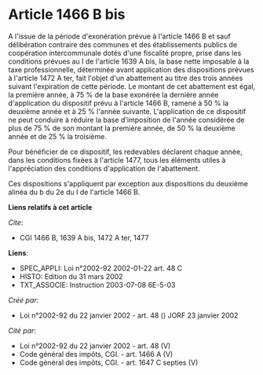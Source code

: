 # Article 1466 B bis

A l'issue de la période d'exonération prévue à l'article 1466 B et sauf délibération contraire des communes et des
établissements publics de coopération intercommunale dotés d'une fiscalité propre, prise dans les conditions prévues au I de
l'article 1639 A bis, la base nette imposable à la taxe professionnelle, déterminée avant application des dispositions
prévues à l'article 1472 A ter, fait l'objet d'un abattement au titre des trois années suivant l'expiration de cette période.
Le montant de cet abattement est égal, la première année, à 75 % de la base exonérée la dernière année d'application du
dispositif prévu à l'article 1466 B, ramené à 50 % la deuxième année et à 25 % l'année suivante. L'application de ce
dispositif ne peut conduire à réduire la base d'imposition de l'année considérée de plus de 75 % de son montant la première
année, de 50 % la deuxième année et de 25 % la troisième.

Pour bénéficier de ce dispositif, les redevables déclarent chaque année, dans les conditions fixées à l'article 1477, tous
les éléments utiles à l'appréciation des conditions d'application de l'abattement.

Ces dispositions s'appliquent par exception aux dispositions du deuxième alinéa du b du 2e du I de l'article 1466 B.

**Liens relatifs à cet article**

_Cite_:

  - CGI 1466 B, 1639 A bis, 1472 A ter, 1477

**Liens**:

  - SPEC_APPLI: Loi n°2002-92 2002-01-22 art. 48 C
  - HISTO: Edition du 31 mars 2002
  - TXT_ASSOCIE: Instruction 2003-07-08 6E-5-03

_Créé par_:

  - Loi n°2002-92 du 22 janvier 2002 - art. 48 () JORF 23 janvier 2002

_Cité par_:

  - Loi n°2002-92 du 22 janvier 2002 - art. 48 (V)
  - Code général des impôts, CGI. - art. 1466 A (V)
  - Code général des impôts, CGI. - art. 1647 C septies (V)
